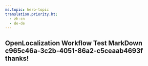 ```yaml
---
ms.topic: hero-topic
translation.priority.ht: 
  - zh-cn
  - de-de
---
```

## OpenLocalization Workflow Test MarkDown c965c46a-3c2b-4051-86a2-c5ceaab4693f thanks!
